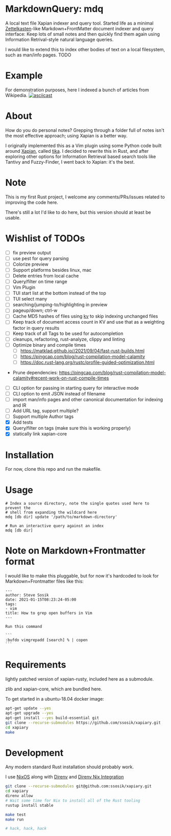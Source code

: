 # MarkdownQuery: mdq

A local text file Xapian indexer and query tool. Started life as a minimal
[Zettelkasten](https://zettelkasten.de/posts/overview/#principles)-like
Markdown+FrontMatter document indexer and query interface: Keep lots of small
notes and then quickly find them again using Information Retrival-style natural
language queries.

I would like to extend this to index other bodies of text on a local filesystem,
such as man/info pages. TODO

# Example

For demonstration purposes, here I indexed a bunch of articles from Wikipedia.
[![asciicast](https://asciinema.org/a/435930.png)](https://asciinema.org/a/435930)


# About

How do you do personal notes? Grepping through a folder full of notes isn't the
most effective approach; using Xapian is a better way.

I originally implemented this as a Vim plugin using some Python code built
around [Xapian](https://xapian.org/), called
[tika](https://github.com/ssosik/tika). I decided to rewrite this in Rust, and
after exploring other options for Information Retrieval based search tools like
Tantivy and Fuzzy-Finder, I went back to Xapian: it's the best.

# Note

This is my first Rust project, I welcome any comments/PRs/issues related to
improving the code here.

There's still a lot I'd like to do here, but this version should at least be
usable.

# Wishlist of TODOs

* [ ] fix preview output
* [ ] use pest for query parsing
* [ ] Colorize preview
* [ ] Support platforms besides linux, mac
* [ ] Delete entries from local cache
* [ ] Query/filter on time range
* [ ] Vim Plugin
* [ ] TUI start list at the bottom instead of the top
* [ ] TUI select many
* [ ] searching/jumping-to/highlighting in preview
* [ ] pageup/down; ctrl-w
* [ ] Cache MD5 hashes of files using [kv](https://docs.rs/kv/0.22.0/kv/) to
    skip indexing unchanged files
* [ ] Keep track of document access count in KV and use that as a weighting
    factor in query results
* [ ] Keep track of all Tags to be used for autocompletion
* [ ] cleanups, refactoring, rust-analyze, clippy and linting
* [ ] Optimize binary and compile times
  * [ ] https://matklad.github.io//2021/09/04/fast-rust-builds.html
  * [ ] https://pingcap.com/blog/rust-compilation-model-calamity
  * [ ] https://doc.rust-lang.org/rustc/profile-guided-optimization.html
* Prune dependencies: https://pingcap.com/blog/rust-compilation-model-calamity#recent-work-on-rust-compile-times
* [ ] CLI option for passing in starting query for interactive mode
* [ ] CLI option to emit JSON instead of filename
* [ ] import man/info pages and other canonical documentation for indexing and IR
* [ ] Add URL tag, support multiple?
* [ ] Support multiple Author tags
* [x] Add tests
* [x] Query/filter on tags (make sure this is working properly)
* [x] statically link xapian-core

# Installation

For now, clone this repo and run the makefile.

# Usage

```
# Index a source directory, note the single quotes used here to prevent the
# shell from expanding the wildcard here
mdq [db dir] update '/path/to/markdown-directory'

# Run an interactive query against an index
mdq [db dir]
```

# Note on Markdown+Frontmatter format

I would like to make this pluggable, but for now it's hardcoded to look for
Markdown+Frontmatter files like this:

    ---
    author: Steve Sosik
    date: 2021-01-15T08:23:24-05:00
    tags:
    - vim
    title: How to grep open buffers in Vim
    ---
    
    Run this command
    
    ```
    :bufdo vimgrepadd [search] % | copen
    ```

# Requirements

lightly patched version of xapian-rusty, included here as a submodule.

zlib and xapian-core, which are bundled here.

To get started in a ubuntu-18.04 docker image:
```bash
apt-get update --yes
apt-get upgrade --yes
apt-get install --yes build-essential git
git clone --recurse-submodules https://github.com/ssosik/xapiary.git
cd xapiary
make
```

# Development

Any modern standard Rust installation should probably work.

I use [NixOS](https://nixos.org/) along with [Direnv](https://direnv.net/) and [Direnv Nix Integration](https://github.com/direnv/direnv/wiki/Nix)

```bash
git clone --recurse-submodules git@github.com:ssosik/xapiary.git
cd xapiary
direnv allow
# Wait some time for Nix to install all of the Rust tooling
rustup install stable

make test
make run

# hack, hack, hack
```
